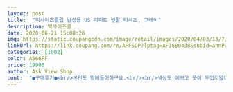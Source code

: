 ```yaml
---
layout: post 
title:  "빅사이즈클럽 남성용 US 리피트 반팔 티셔츠, 그레이" 
description: 빅사이즈클 ..
date: 2020-06-21 15:08:28 
img: https://static.coupangcdn.com/image/retail/images/2020/04/03/13/7/82e09f65-4a19-4555-ac3d-fccd4193233b.jpg 
linkUrl: https://link.coupang.com/re/AFFSDP?lptag=AF3600438&subid=ahnPublicAsk&pageKey=1431260809&itemId=2472299439&vendorItemId=70465687474&traceid=V0-113-2e9151a8942a038b 
categories: [1002] 
color: A566FF 
price: 19900 
author: Ask View Shop 
cont:  "●구매후기●<br/>본인도 맘에들어하구요.<br/><br/>색상도 예쁘고 옷이 두껍지않아서  마음에 들어요.<br/>옷감도 좋구요<br/>아들한테 입혀보니 아주멋지네요!!!<br/>옷은 뚜꺼운편이며 기장은 생각보다 길지는않고 살짝짧다고 느낄수도있음<br/>좋습니다ㅎㅎ좀 얇아서 한여름에 시원 할꺼같아요ㅋㅋ<br/>" 
---
```

